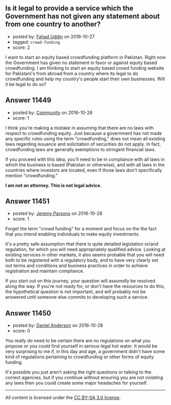 ## Is it legal to provide a service which the Government has not given any statement about from one country to another?

- posted by: [Fahad Uddin](https://stackexchange.com/users/160083/fahad-uddin) on 2016-10-27
- tagged: `crowd-funding`
- score: 2

I want to start an equity based crowdfunding platform in Pakistan. Right now the Government has given no statement in favor or against equity based crowdfunding. I am thinking to start an equity based crowd funding website for Pakistani's from abroad from a country where its legal to do crowdfunding and help my country's people start their own businesses. Will it be legal to do so?


## Answer 11449

- posted by: [Community](https://stackexchange.com/users/-1/community) on 2016-10-28
- score: 1

I think you're making a mistake in assuming that there are no laws with respect to crowdfunding equity. Just because a government has not made any specific rules using the term "crowdfunding," does not mean all existing laws regarding issuance and solicitation of securities do not apply. In fact, crowdfunding laws are generally exemptions to stringent financial laws.

If you proceed with this idea, you'll need to be in compliance with all laws in which the business is based (Pakistan or otherwise), and with all laws in the countries where investors are located, even if those laws don't specifically mention "crowdfunding."

**I am not an attorney. This is not legal advice.**


## Answer 11451

- posted by: [Jeremy Parsons](https://stackexchange.com/users/497810/jeremy-parsons) on 2016-10-28
- score: 1

Forget the term "crowd funding" for a moment and focus on the the fact that you intend enabling individuals to make equity investments.

It's a pretty safe assumption that there is quite detailed legislation or/and regulation, for which you will need appropriately qualified advice. Looking at existing services in other markets, it also seems probable that you will need both to be registered with a regulatory body, and to have very clearly set out terms and conditions and business practices in order to achieve registration and maintain compliance.

If you start out on this journey, your question will assuredly be resolved along the way. If you're not ready for, or don't have the resources to do this, the hypothetical question is not important, and will probably not be answered until someone else commits to developing such a service.


## Answer 11450

- posted by: [Daniel Anderson](https://stackexchange.com/users/8398759/daniel-anderson) on 2016-10-28
- score: 0

You really do need to be certain there are no regulations on what you propose or you could find yourself in serious legal hot water.  It would be very surprising to me if, in this day and age, a government didn't have some kind of regulations pertaining to crowdfunding or other forms of equity funding.

It's possible you just aren't asking the right questions or talking to the correct agencies, but if you continue without ensuring you are not violating any laws then you could create some major headaches for yourself.



---

All content is licensed under the [CC BY-SA 3.0 license](https://creativecommons.org/licenses/by-sa/3.0/).
